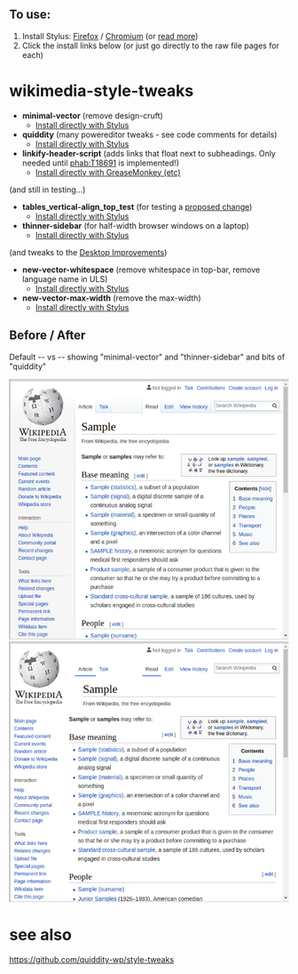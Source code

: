 ## To use: 
1. Install Stylus: [Firefox](https://addons.mozilla.org/en-US/firefox/addon/styl-us/) / [Chromium](https://chrome.google.com/webstore/detail/stylus/clngdbkpkpeebahjckkjfobafhncgmne/) (or [read more](https://github.com/openstyles/stylus/wiki/Usercss))
2. Click the install links below (or just go directly to the raw file pages for each)

# wikimedia-style-tweaks

* **minimal-vector** (remove design-cruft)
  * [Install directly with Stylus](https://raw.githubusercontent.com/quiddity-wp/wikimedia-style-tweaks/master/minimal-vector.user.css)
* **quiddity** (many powereditor tweaks - see code comments for details)
  * [Install directly with Stylus](https://raw.githubusercontent.com/quiddity-wp/wikimedia-style-tweaks/master/quiddity.user.css)
* **linkify-header-script** (adds links that float next to subheadings. Only needed until [phab:T18691](https://phabricator.wikimedia.org/T18691) is implemented!)
  * [Install directly with GreaseMonkey (etc)](https://raw.githubusercontent.com/quiddity-wp/wikimedia-style-tweaks/master/linkify-header-script.user.js) 
  
(and still in testing...)

* **tables_vertical-align_top_test** (for testing a [proposed change](https://en.wikipedia.org/wiki/Wikipedia_talk:Manual_of_Style/Tables#Vertical_alignment))
  * [Install directly with Stylus](https://raw.githubusercontent.com/quiddity-wp/wikimedia-style-tweaks/master/tables_vertical-align_top_test.user.css)
* **thinner-sidebar** (for half-width browser windows on a laptop)
  * [Install directly with Stylus](https://raw.githubusercontent.com/quiddity-wp/wikimedia-style-tweaks/master/thinner-sidebar.user.css)

(and tweaks to the [Desktop Improvements](https://www.mediawiki.org/wiki/Reading/Web/Desktop_Improvements))
* **new-vector-whitespace** (remove whitespace in top-bar, remove language name in ULS)
  * [Install directly with Stylus](https://raw.githubusercontent.com/quiddity-wp/wikimedia-style-tweaks/master/new-vector-whitespace.user.css)
* **new-vector-max-width** (remove the max-width)
  * [Install directly with Stylus](https://raw.githubusercontent.com/quiddity-wp/wikimedia-style-tweaks/master/new-vector-max-width.user.css)


## Before / After

Default -- vs -- showing "minimal-vector" and "thinner-sidebar" and bits of "quiddity"

![Before](https://raw.githubusercontent.com/quiddity-wp/wikimedia-style-tweaks/master/usercss1.png)
![After](https://raw.githubusercontent.com/quiddity-wp/wikimedia-style-tweaks/master/usercss2.png)

# see also
https://github.com/quiddity-wp/style-tweaks
